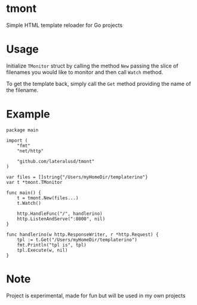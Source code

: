 # tmont
Simple HTML template reloader for Go projects

# Usage

Initialize `TMonitor` struct by calling the method `New` passing the slice of filenames you would like to monitor and then call `Watch` method.

To get the template back, simply call the `Get` method providing the name of the filename.

# Example

```golang
package main

import (
	"fmt"
	"net/http"

	"github.com/lateralusd/tmont"
)

var files = []string{"/Users/myHomeDir/templaterino"}
var t *tmont.TMonitor

func main() {
	t = tmont.New(files...)
	t.Watch()

	http.HandleFunc("/", handlerino)
	http.ListenAndServe(":8000", nil)
}

func handlerino(w http.ResponseWriter, r *http.Request) {
	tpl := t.Get("/Users/myHomeDir/templaterino")
	fmt.Println("tpl is", tpl)
	tpl.Execute(w, nil)
}
```

# Note

Project is experimental, made for fun but will be used in my own projects
